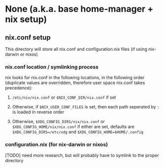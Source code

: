 # None (a.k.a. base home-manager + nix setup)

## nix.conf setup

This directory will store all nix.conf and configuration.nix files (if using nix-darwin or nixos)

### nix.conf location / symlinking process

nix looks for nix.conf in the following locations, in the following order (duplicate values are overridden, therefore user space nix.conf takes precedence):

1. `/etc/nix/nix.conf` or `$NIX_CONF_DIR/nix.conf` if set

2. Otherwise, if `$NIX_USER_CONF_FILES` is set, then each path seperated by `:` is loaded in reverse order

3. Otherwise, `$XDG_CONFIG_DIRS/nix/nix.conf` or `$XDG_CONFIG_HOME/nix/nix.conf` if either are set, defaults are `$XDG_CONFIG_DIRS=/etc/xdg` and `$XDG_CONFIG_HOME=$HOME/.config`

### configuration.nix (for nix-darwin or nixos)

[TODO] need more research, but will probably have to symlink to the proper directory